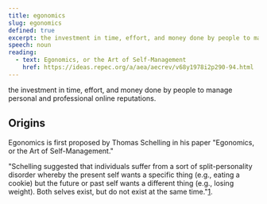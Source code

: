 ```yaml
---
title: egonomics
slug: egonomics
defined: true
excerpt: the investment in time, effort, and money done by people to manage personal and professional online reputations.
speech: noun
reading:
  - text: Egonomics, or the Art of Self-Management
    href: https://ideas.repec.org/a/aea/aecrev/v68y1978i2p290-94.html
---
```


the investment in time, effort, and money done by people to manage personal and professional online reputations.

## Origins

Egonomics is first proposed by Thomas Schelling in his paper "Egonomics, or the Art of Self-Management."

"Schelling suggested that individuals suffer from a sort of split-personality disorder whereby the present self wants a specific thing (e.g., eating a cookie) but the future or past self wants a different thing (e.g., losing weight). Both selves exist, but do not exist at the same time."[1](https://en.wikipedia.org/wiki/Egonomics).
